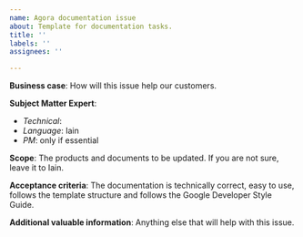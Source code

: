 ```yaml
---
name: Agora documentation issue
about: Template for documentation tasks.
title: ''
labels: ''
assignees: ''

---
```


**Business case**: How will this issue help our customers.

**Subject Matter Expert**:
- *Technical*:
- *Language*: Iain
- *PM*: only if essential

**Scope**: The products and documents to be updated. If you are not sure, leave it to Iain.

**Acceptance criteria**: The documentation is technically correct, easy to use, follows the template structure and
follows the Google Developer Style Guide.

**Additional valuable information**: Anything else that will help with this issue.


